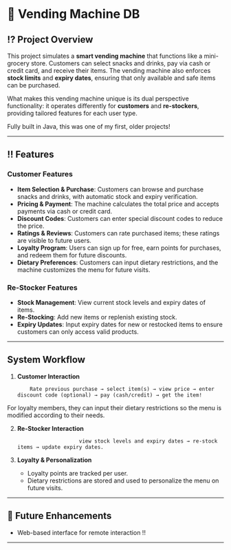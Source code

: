 # 🍿 Vending Machine DB

## ⁉️ Project Overview

This project simulates a **smart vending machine** that functions like a mini-grocery store. Customers can select snacks and drinks, pay via cash or credit card, and receive their items. The vending machine also enforces **stock limits** and **expiry dates**, ensuring that only available and safe items can be purchased.

What makes this vending machine unique is its dual perspective functionality: it operates differently for **customers** and **re-stockers**, providing tailored features for each user type.

Fully built in Java, this was one of my first, older projects!

---

## ‼️ Features

### Customer Features

* **Item Selection & Purchase**: Customers can browse and purchase snacks and drinks, with automatic stock and expiry verification.
* **Pricing & Payment**: The machine calculates the total price and accepts payments via cash or credit card.
* **Discount Codes**: Customers can enter special discount codes to reduce the price.
* **Ratings & Reviews**: Customers can rate purchased items; these ratings are visible to future users.
* **Loyalty Program**: Users can sign up for free, earn points for purchases, and redeem them for future discounts.
* **Dietary Preferences**: Customers can input dietary restrictions, and the machine customizes the menu for future visits.

### Re-Stocker Features

* **Stock Management**: View current stock levels and expiry dates of items.
* **Re-Stocking**: Add new items or replenish existing stock.
* **Expiry Updates**: Input expiry dates for new or restocked items to ensure customers can only access valid products.

---

## System Workflow

1. **Customer Interaction**

           Rate previous purchase → select item(s) → view price → enter discount code (optional) → pay (cash/credit) → get the item! 

For loyalty members, they can input their dietary restrictions so the menu is modified according to their needs.

2. **Re-Stocker Interaction**

                           view stock levels and expiry dates → re-stock items → update expiry dates.  

3. **Loyalty & Personalization**

   * Loyalty points are tracked per user.
   * Dietary restrictions are stored and used to personalize the menu on future visits.

---

## 💫 Future Enhancements

* Web-based interface for remote interaction !!

---
